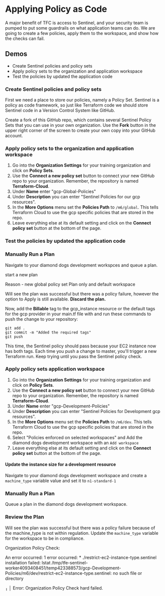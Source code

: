 # Applying Policy as Code

A major benefit of TFC is access to Sentinel, and your security team is pumped to put some guardrails on what application teams can do. We are going to create a few policies, apply them to the workspace, and show how the checks can fail.

## Demos

- Create Sentinel policies and policy sets
- Apply policy sets to the organization and application workspace
- Test the policies by updated the application code

### Create Sentinel policies and policy sets

First we need a place to store our policies, namely a Policy Set. Sentinel is a policy as code framework, so just like Terraform code we should store Sentinel code in a Version Control System like GitHub.

Create a fork of this GitHub repo, which contains several Sentinel Policy Sets that you can use in your own organization. Use the **Fork** button in the upper right corner of the screen to create your own copy into your GitHub account.

### Apply policy sets to the organization and application workspace

1. Go into the **Organization Settings** for your training organization and click on **Policy Sets**.
2. Use the **Connect a new policy set** button to connect your new GitHub repo to your organization. Remember, the repository is named **Terraform-Cloud**.
3. Under **Name** enter "gcp-Global-Policies"
4. Under **Description** you can enter "Sentinel Policies for our gcp resources".
5. In the **More Options** menu set the **Policies Path** to `/m6/global`. This tells Terraform Cloud to use the gcp specific policies that are stored in the repo.
6. Leave everything else at its default setting and click on the **Connect policy set** button at the bottom of the page.

### Test the policies by updated the application code

### Manually Run a Plan

Navigate to your diamond dogs development workspces and queue a plan.

start a new plan

Reason - new global policy set
Plan only and default workspace


Will see the plan was successful but there was a policy failure, however the option to Apply is still available. **Discard the plan.** 

Now, add the **Billable** tag to the gcp_instance resource or the default tags for the gcp provider in your main.tf file with and run these commands to push the change to your repository:

```
git add .
git commit -m "Added the required tags"
git push
```

This time, the Sentinel policy should pass because your EC2 instance now has both tags. Each time you push a change to master, you'll trigger a new Terraform run. Keep trying until you pass the Sentinel policy check.

### Apply policy sets application workspace

1. Go into the **Organization Settings** for your training organization and click on **Policy Sets**.
2. Use the **Connect a new policy set** button to connect your new GitHub repo to your organization. Remember, the repository is named **Terraform-Cloud**.
3. Under **Name** enter "gcp-Development-Policies"
4. Under **Description** you can enter "Sentinel Policies for Development gcp resources".
5. In the **More Options** menu set the **Policies Path** to `/m6/dev`. This tells Terraform Cloud to use the gcp specific policies that are stored in the repo.
6. Select "Policies enforced on selected workspaces" and Add the diamond dogs development workspace with an `Add workspace`
7. Leave everything else at its default setting and click on the **Connect policy set** button at the bottom of the page.

#### Update the instance size for a development resource

Navigate to your diamond dogs development workspace and create a `machine_type` variable value and set it to `n1-standard-1`

### Manually Run a Plan

Queue a plan in the diamond dogs development workspace.

### Review the Plan

Will see the plan was successful but there was a policy failure because of the machine_type is not within regulation. Update the `machine_type` variable for the workspace to be in compliance.

Organization Policy Check:

An error occurred: 1 error occurred:
        * ./restrict-ec2-instance-type.sentinel installation failed: lstat /tmp/tfe-sentinel-worker4093408451/temp423388573/gcp-Development-Policies/m6/dev/restrict-ec2-instance-type.sentinel: no such file or directory

╷
│ Error: Organization Policy Check hard failed.